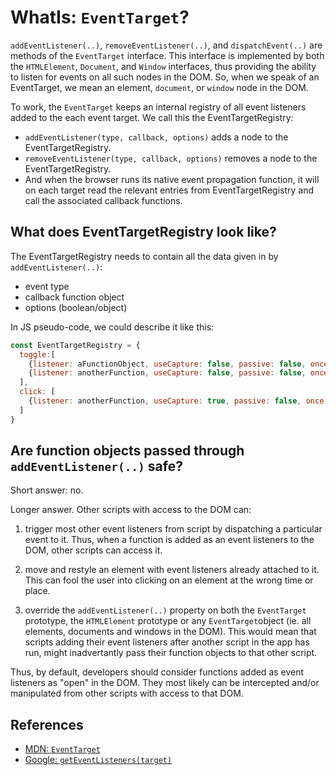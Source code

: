 # WhatIs: `EventTarget`?

`addEventListener(..)`, `removeEventListener(..)`, and `dispatchEvent(..)` are methods of the `EventTarget` interface. This interface is implemented by both the `HTMLElement`, `Document`, and `Window` interfaces, thus providing the ability to listen for events on all such nodes in the DOM. So, when we speak of an EventTarget, we mean an element, `document`, or `window` node in the DOM.

To work, the `EventTarget` keeps an internal registry of all event listeners added to the each event target. We call this the EventTargetRegistry:
 * `addEventListener(type, callback, options)` adds a node to the EventTargetRegistry.
 * `removeEventListener(type, callback, options)` removes a node to the EventTargetRegistry.
 * And when the browser runs its native event propagation function, it will on each target read the relevant entries from EventTargetRegistry and call the associated callback functions.

## What does EventTargetRegistry look like? 
 
The EventTargetRegistry needs to contain all the data given in by `addEventListener(..)`: 
 * event type
 * callback function object
 * options (boolean/object)

In JS pseudo-code, we could describe it like this:
 
```javascript
const EventTargetRegistry = {
  toggle:[
    {listener: aFunctionObject, useCapture: false, passive: false, once: false},
    {listener: anotherFunction, useCapture: false, passive: false, once: false},
  ], 
  click: [
    {listener: anotherFunction, useCapture: true, passive: false, once: false},
  ]
}
```

## Are function objects passed through `addEventListener(..)` safe?

Short answer: no. 

Longer answer. Other scripts with access to the DOM can:

1. trigger most other event listeners from script by dispatching a particular event to it. Thus, when a function is added as an event listeners to the DOM, other scripts can access it.

2. move and restyle an element with event listeners already attached to it. This can fool the user into clicking on an element at the wrong time or place. 

3. override the `addEventListener(..)` property on both the `EventTarget` prototype, the `HTMLElement` prototype or any `EventTarget`object (ie. all elements, documents and windows in the DOM). This would mean that scripts adding their event listeners after another script in the app has run, might inadvertantly pass their function objects to that other script.

Thus, by default, developers should consider functions added as event listeners as "open" in the DOM. They most likely can be intercepted and/or manipulated from other scripts with access to that DOM.

## References

 * [MDN: `EventTarget`](https://developer.mozillthea.org/en-US/docs/Web/API/EventTarget)
 * [Google: `getEventListeners(target)`](https://developers.google.com/web/updates/2015/05/get-and-debug-event-listeners)